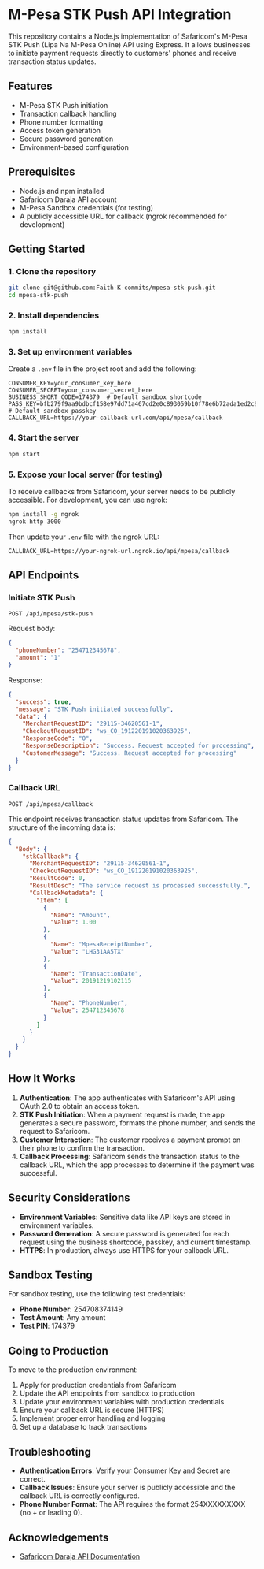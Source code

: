 # M-Pesa STK Push API Integration

This repository contains a Node.js implementation of Safaricom's M-Pesa STK Push (Lipa Na M-Pesa Online) API using Express. It allows businesses to initiate payment requests directly to customers' phones and receive transaction status updates.

## Features

- M-Pesa STK Push initiation
- Transaction callback handling
- Phone number formatting
- Access token generation
- Secure password generation
- Environment-based configuration

## Prerequisites

- Node.js and npm installed
- Safaricom Daraja API account
- M-Pesa Sandbox credentials (for testing)
- A publicly accessible URL for callback (ngrok recommended for development)

## Getting Started

### 1. Clone the repository

```bash
git clone git@github.com:Faith-K-commits/mpesa-stk-push.git
cd mpesa-stk-push
```

### 2. Install dependencies

```bash
npm install
```

### 3. Set up environment variables

Create a `.env` file in the project root and add the following:

```
CONSUMER_KEY=your_consumer_key_here
CONSUMER_SECRET=your_consumer_secret_here
BUSINESS_SHORT_CODE=174379  # Default sandbox shortcode
PASS_KEY=bfb279f9aa9bdbcf158e97dd71a467cd2e0c893059b10f78e6b72ada1ed2c919  # Default sandbox passkey
CALLBACK_URL=https://your-callback-url.com/api/mpesa/callback
```

### 4. Start the server

```bash
npm start
```

### 5. Expose your local server (for testing)

To receive callbacks from Safaricom, your server needs to be publicly accessible. For development, you can use ngrok:

```bash
npm install -g ngrok
ngrok http 3000
```

Then update your `.env` file with the ngrok URL:

```
CALLBACK_URL=https://your-ngrok-url.ngrok.io/api/mpesa/callback
```

## API Endpoints

### Initiate STK Push

```
POST /api/mpesa/stk-push
```

Request body:
```json
{
  "phoneNumber": "254712345678",
  "amount": "1"
}
```

Response:
```json
{
  "success": true,
  "message": "STK Push initiated successfully",
  "data": {
    "MerchantRequestID": "29115-34620561-1",
    "CheckoutRequestID": "ws_CO_191220191020363925",
    "ResponseCode": "0",
    "ResponseDescription": "Success. Request accepted for processing",
    "CustomerMessage": "Success. Request accepted for processing"
  }
}
```

### Callback URL

```
POST /api/mpesa/callback
```

This endpoint receives transaction status updates from Safaricom. The structure of the incoming data is:

```json
{
  "Body": {
    "stkCallback": {
      "MerchantRequestID": "29115-34620561-1",
      "CheckoutRequestID": "ws_CO_191220191020363925",
      "ResultCode": 0,
      "ResultDesc": "The service request is processed successfully.",
      "CallbackMetadata": {
        "Item": [
          {
            "Name": "Amount",
            "Value": 1.00
          },
          {
            "Name": "MpesaReceiptNumber",
            "Value": "LHG31AA5TX"
          },
          {
            "Name": "TransactionDate",
            "Value": 20191219102115
          },
          {
            "Name": "PhoneNumber",
            "Value": 254712345678
          }
        ]
      }
    }
  }
}
```

## How It Works

1. **Authentication**: The app authenticates with Safaricom's API using OAuth 2.0 to obtain an access token.
2. **STK Push Initiation**: When a payment request is made, the app generates a secure password, formats the phone number, and sends the request to Safaricom.
3. **Customer Interaction**: The customer receives a payment prompt on their phone to confirm the transaction.
4. **Callback Processing**: Safaricom sends the transaction status to the callback URL, which the app processes to determine if the payment was successful.

## Security Considerations

- **Environment Variables**: Sensitive data like API keys are stored in environment variables.
- **Password Generation**: A secure password is generated for each request using the business shortcode, passkey, and current timestamp.
- **HTTPS**: In production, always use HTTPS for your callback URL.

## Sandbox Testing

For sandbox testing, use the following test credentials:

- **Phone Number**: 254708374149
- **Test Amount**: Any amount
- **Test PIN**: 174379

## Going to Production

To move to the production environment:

1. Apply for production credentials from Safaricom
2. Update the API endpoints from sandbox to production
3. Update your environment variables with production credentials
4. Ensure your callback URL is secure (HTTPS)
5. Implement proper error handling and logging
6. Set up a database to track transactions

## Troubleshooting

- **Authentication Errors**: Verify your Consumer Key and Secret are correct.
- **Callback Issues**: Ensure your server is publicly accessible and the callback URL is correctly configured.
- **Phone Number Format**: The API requires the format 254XXXXXXXXX (no + or leading 0).

## Acknowledgements

- [Safaricom Daraja API Documentation](https://developer.safaricom.co.ke/docs)